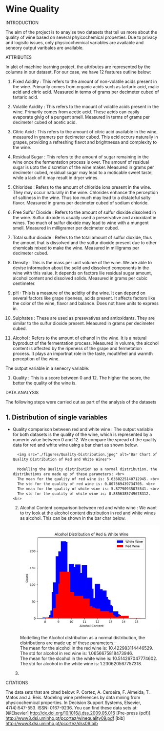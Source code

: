 # Wine Quality
INTRODUCTION

The aim of the project is to anaylse two datasets that tell us more about the quality of wine based on several phyicochemical properties. Due to privacy and logisitc issues, only physicochemical variables are available and seneory output varibales are available. 

ATTRIBUTES

In alot of machine learning project, the attributes are represented by the columns in our dataset. For our case, we have 12 features outline below:

1. Fixed Acidity : This refers to the amount of non-volatile acids present in the wine. Primarily comes from organic acids such as tartaric acid, malic acid and citric acid. Measured in terms of grams per decimeter cubed of tartaric acid.
    
2. Volatile Acidity : This refers to the maount of volatile acids present in the wine. Primarily comes from acetic acid. These acids can easily evaporate givig of a pungent smell. Measured in terms of grams per decimeter cubed of acetic acid. 
    
3. Citric Acid : This refers to the amount of citric acid available in the wine, measured in gramers per decimeter cubed. This acid occurs naturally in grapes, providing a refreshing flavot and brightnessa and complexity to the wine. 

4. Residual Sugar : This refers to the amount of sugar remaining in the wine once the fermentation process is over. The amounf of residual sugar is upto the discretion of the wine maker. Measured in grams per decimeter cubed, residual sugar may lead to a moticable sweet taste, while a lack of it may result in dryer wines. 

5. Chlorides : Refers to the amount of chloride ions present in the wine. They may occur naturally in the wine. Chlorides enhance the perception of saltiness in the wine. Thus too much may lead to a distateful salty flavor. Measured in grams per decimeter cubed of sodium chloride. 

6. Free Sulfur Dioxide : Refers to the amount of sulfur dioxide dissolved in the wine. Sulfur dixoide is usually used a preservative and axioxidant in wines. Too much of sulfur dioxide may lead to wine with a mungent smell. Measured in milligramer per decimeter cubed. 

7. Total sulfur dioxide : Refers to the total amount of sulfur dioxide, thus the amount that is dissolved and the sulfur dioxide present due to other chemicals mixed to make the wine. Measured in milligrams per decimeter cubed. 

8. Density : This is the mass per unit volume of the wine. We are able to devise information about the solid and dissolved components in the wine with this value. It depends on factors liie residual sugar amount, alcohol content and dissolved solids. Measured in grams per cubic centimeter. 

9. pH : This is a measure of the acidity of the wine. It can depend on several factors like grape ripeness, acids present. It affects factors like the color of the wine, flavor and balance. Does not have units to express in. 

10. Sulphates : These are used as presevatives and antioxidants. They are similar to the sulfur dioxide present. Measured in grams per decimeter cubed. 

11. Alcohol : Refers to the amount of ethanol in the wine. It is a natural byproduct of the fermentation process. Measured in volume, the alcohol content is affected by the ripeness of the grape and fermetation process. It plays an importnat role in the taste, mouthfeel and warmth perception of the wine. 

The output variable in a seneory variable:

1. Quality : This is a score between 0 and 12. The higher the score, the better the quality of the wine is. 
    
DATA ANALYSIS

The following steps were carried out as part of the analysis of the datasets
<h2>1. Distribution of single variables </h2>
<ul>
  <li> 
      Quality comparison between red and white wine : The output variable for both datasets is the    quality of the wine, which is represented by a numeric value between 0 and 12. We compare the spread of the quality data for red and white wine using a bar chart as shown below.

      <img src="./figures/Quality-Distribution.jpeg" alt="Bar Chart of Quality Distribution of Red and White Wines">

      Modelling the Quality distribution as a normal distribution, the distributions are made up of these parameters: <br>
      The mean for the quality of red wine is: 5.6360225140712945. <br>
      The std for the quality of red wine is: 0.807569439734705. <br>
      The mean for the quality of white wine is: 5.87790935075541. <br>
      The std for the quality of white wine is: 0.8856385749678312. <br>
  </li>

  2. Alcohol Content comparison between red and white wine : We want to try look at the alcohol content distribution in red and white wines as alcohol. This can be shown in the bar char below.

      <p align="center">
        <img src="./figures/Alcohol-Distribution.jpeg" alt="Bar Chart of Alcohol Distribution of Red and White Wines">
      </p>

      Modelling the Alcohol distribution as a normal distribution, the distributions are made up of these parameters: <br>
      The mean for the alcohol in the red wine is: 10.422983114446529. <br>
      The std for alcohol in red wine is: 1.0656675818473946. <br>
      The mean for the slcohol in the white wine is: 10.514267047774602. <br>
      The std for alcohol in the white wine is: 1.230620567757318. <br>

3. 
</ul>



    











CITATIONS

The data sets that are cited below:
  P. Cortez, A. Cerdeira, F. Almeida, T. Matos and J. Reis. 
  Modeling wine preferences by data mining from physicochemical properties.
  In Decision Support Systems, Elsevier, 47(4):547-553. ISSN: 0167-9236.
You can find these data sets at:
    [@Elsevier] http://dx.doi.org/10.1016/j.dss.2009.05.016
    [Pre-press (pdf)] http://www3.dsi.uminho.pt/pcortez/winequality09.pdf
    [bib] http://www3.dsi.uminho.pt/pcortez/dss09.bib
